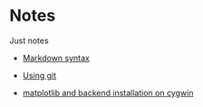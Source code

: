 # Notes

Just notes

* [Markdown syntax](https://github.com/TheEarnest/markdown-syntax-zhtw)

* [Using git](/docs/Using_Git.md) 

* [matplotlib and backend installation on cygwin](/docs/matplotlib_wi_backend.md) 



